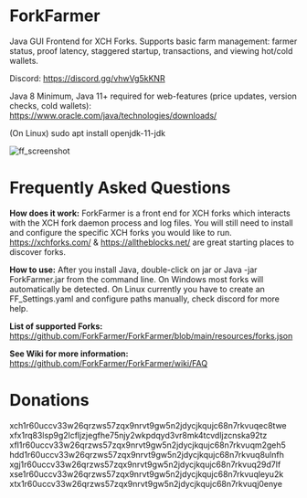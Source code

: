 
# ForkFarmer
Java GUI Frontend for XCH Forks. Supports basic farm management: farmer status, proof latency, staggered startup, transactions, and viewing hot/cold wallets.

Discord: https://discord.gg/vhwVg5kKNR

Java 8 Minimum, Java 11+ required for web-features (price updates, version checks, cold wallets): https://www.oracle.com/java/technologies/downloads/

(On Linux) sudo apt install openjdk-11-jdk

![ff_screenshot](https://user-images.githubusercontent.com/66434789/140634291-e45504c8-a160-40c9-a615-96d4ec2bbe0c.png)

# Frequently Asked Questions
**How does it work:** ForkFarmer is a front end for XCH forks which interacts with the XCH fork daemon process and log files. You will still need to install and configure the specific XCH forks you would like to run. https://xchforks.com/ & https://alltheblocks.net/ are great starting places to discover forks.

**How to use:** After you install Java, double-click on jar or Java -jar ForkFarmer.jar from the command line. On Windows most forks will automatically be detected. On Linux currently you have to create an FF_Settings.yaml and configure paths manually, check discord for more help.

**List of supported Forks:** https://github.com/ForkFarmer/ForkFarmer/blob/main/resources/forks.json

**See Wiki for more information:** https://github.com/ForkFarmer/ForkFarmer/wiki/FAQ

# Donations
xch1r60uccv33w26qrzws57zqx9nrvt9gw5n2jdycjkqujc68n7rkvuqec8twe
xfx1rq83lsp9g2lcfljzjegfhe75njy2wkpdqyd3vr8mk4tcvdljzcnska92tz
xfl1r60uccv33w26qrzws57zqx9nrvt9gw5n2jdycjkqujc68n7rkvuqm2geh5
hdd1r60uccv33w26qrzws57zqx9nrvt9gw5n2jdycjkqujc68n7rkvuq8ulnfh
xgj1r60uccv33w26qrzws57zqx9nrvt9gw5n2jdycjkqujc68n7rkvuq29d7lf
xse1r60uccv33w26qrzws57zqx9nrvt9gw5n2jdycjkqujc68n7rkvuqleyu2k
xtx1r60uccv33w26qrzws57zqx9nrvt9gw5n2jdycjkqujc68n7rkvuqj0enye
